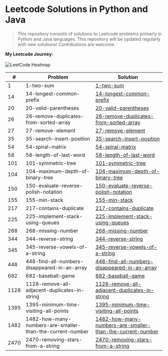# Leetcode Solutions in Python and Java

> This repository consists of solutions to Leetcode problems primarly in  Python and Java languages. This repository will be updated regularly with new solutions! Contributions are welcome.

**My Leetcode Journey:**<br><br>
![LeetCode Heatmap](https://leetcard.jacoblin.cool/Sivaani_Janaswamy?theme=dark&font=syne&ext=heatmap)

<!-- START_TABLE -->
| # | Problem | Solution |
|---|----------|----------|
| 1 | 1-two-sum | [1-two-sum](1-two-sum) |
| 14 | 14-longest-common-prefix | [14-longest-common-prefix](14-longest-common-prefix) |
| 20 | 20-valid-parentheses | [20-valid-parentheses](20-valid-parentheses) |
| 26 | 26-remove-duplicates-from-sorted-array | [26-remove-duplicates-from-sorted-array](26-remove-duplicates-from-sorted-array) |
| 27 | 27-remove-element | [27-remove-element](27-remove-element) |
| 35 | 35-search-insert-position | [35-search-insert-position](35-search-insert-position) |
| 54 | 54-spiral-matrix | [54-spiral-matrix](54-spiral-matrix) |
| 58 | 58-length-of-last-word | [58-length-of-last-word](58-length-of-last-word) |
| 101 | 101-symmetric-tree | [101-symmetric-tree](101-symmetric-tree) |
| 104 | 104-maximum-depth-of-binary-tree | [104-maximum-depth-of-binary-tree](104-maximum-depth-of-binary-tree) |
| 150 | 150-evaluate-reverse-polish-notation | [150-evaluate-reverse-polish-notation](150-evaluate-reverse-polish-notation) |
| 155 | 155-min-stack | [155-min-stack](155-min-stack) |
| 217 | 217-contains-duplicate | [217-contains-duplicate](217-contains-duplicate) |
| 225 | 225-implement-stack-using-queues | [225-implement-stack-using-queues](225-implement-stack-using-queues) |
| 268 | 268-missing-number | [268-missing-number](268-missing-number) |
| 344 | 344-reverse-string | [344-reverse-string](344-reverse-string) |
| 345 | 345-reverse-vowels-of-a-string | [345-reverse-vowels-of-a-string](345-reverse-vowels-of-a-string) |
| 448 | 448-find-all-numbers-disappeared-in-an-array | [448-find-all-numbers-disappeared-in-an-array](448-find-all-numbers-disappeared-in-an-array) |
| 682 | 682-baseball-game | [682-baseball-game](682-baseball-game) |
| 1128 | 1128-remove-all-adjacent-duplicates-in-string | [1128-remove-all-adjacent-duplicates-in-string](1128-remove-all-adjacent-duplicates-in-string) |
| 1395 | 1395-minimum-time-visiting-all-points | [1395-minimum-time-visiting-all-points](1395-minimum-time-visiting-all-points) |
| 1482 | 1482-how-many-numbers-are-smaller-than-the-current-number | [1482-how-many-numbers-are-smaller-than-the-current-number](1482-how-many-numbers-are-smaller-than-the-current-number) |
| 2470 | 2470-removing-stars-from-a-string | [2470-removing-stars-from-a-string](2470-removing-stars-from-a-string) |
<!-- END_TABLE -->